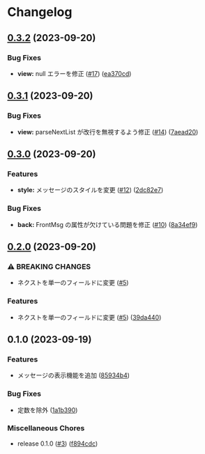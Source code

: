# Changelog

## [0.3.2](https://github.com/noriapi/anki-puyo/compare/v0.3.1...v0.3.2) (2023-09-20)


### Bug Fixes

* **view:** null エラーを修正 ([#17](https://github.com/noriapi/anki-puyo/issues/17)) ([ea370cd](https://github.com/noriapi/anki-puyo/commit/ea370cdeed504ce24b9661d8f3b0d08a0fa0df5c))

## [0.3.1](https://github.com/noriapi/anki-puyo/compare/v0.3.0...v0.3.1) (2023-09-20)


### Bug Fixes

* **view:** parseNextList が改行を無視するよう修正 ([#14](https://github.com/noriapi/anki-puyo/issues/14)) ([7aead20](https://github.com/noriapi/anki-puyo/commit/7aead20097148381b83e5c40d18833ea812d0d0e))

## [0.3.0](https://github.com/noriapi/anki-puyo/compare/v0.2.0...v0.3.0) (2023-09-20)


### Features

* **style:** メッセージのスタイルを変更 ([#12](https://github.com/noriapi/anki-puyo/issues/12)) ([2dc82e7](https://github.com/noriapi/anki-puyo/commit/2dc82e7f6bbef3c59d1263321c508942fd736f58))


### Bug Fixes

* **back:** FrontMsg の属性が欠けている問題を修正 ([#10](https://github.com/noriapi/anki-puyo/issues/10)) ([8a34ef9](https://github.com/noriapi/anki-puyo/commit/8a34ef915ea746e85b9a958e313637eedebfdb84))

## [0.2.0](https://github.com/noriapi/anki-puyo/compare/v0.1.0...v0.2.0) (2023-09-20)


### ⚠ BREAKING CHANGES

* ネクストを単一のフィールドに変更 ([#5](https://github.com/noriapi/anki-puyo/issues/5))

### Features

* ネクストを単一のフィールドに変更 ([#5](https://github.com/noriapi/anki-puyo/issues/5)) ([39da440](https://github.com/noriapi/anki-puyo/commit/39da4405e8bbc2915b928c2e3684339dade01da8))

## 0.1.0 (2023-09-19)


### Features

* メッセージの表示機能を追加 ([85934b4](https://github.com/noriapi/anki-puyo/commit/85934b498e6a18bddac6adcd3adff302ff91090d))


### Bug Fixes

* 定数を除外 ([1a1b390](https://github.com/noriapi/anki-puyo/commit/1a1b390ccbea684a371a50a07729b7973dadf86e))


### Miscellaneous Chores

* release 0.1.0 ([#3](https://github.com/noriapi/anki-puyo/issues/3)) ([f894cdc](https://github.com/noriapi/anki-puyo/commit/f894cdc439bd02e9efa2302762a7763b35a67592))
